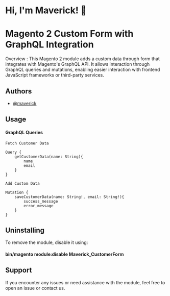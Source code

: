 
# Hi, I'm Maverick! 👋


# Magento 2 Custom Form with GraphQL Integration

Overview : 
This Magento 2 module adds a custom data through form that integrates with Magento's GraphQL API. It allows interaction through GraphQL queries and mutations, enabling easier interaction with frontend JavaScript frameworks or third-party services.


## Authors

- [@maverick](https://github.com/bmanishjyala)


## Usage

#### GraphQL Queries
    Fetch Customer Data

    Query {
        getCustomerData(name: String){
            name
            email
        }
    }

    Add Custom Data

    Mutation {
        saveCustomerData(name: String!, email: String!){
            success_message
            error_message
        }
    }
## Uninstalling

To remove the module, disable it using:
#### bin/magento module:disable Maverick_CustomerForm
## Support

If you encounter any issues or need assistance with the module, feel free to open an issue or contact us.
